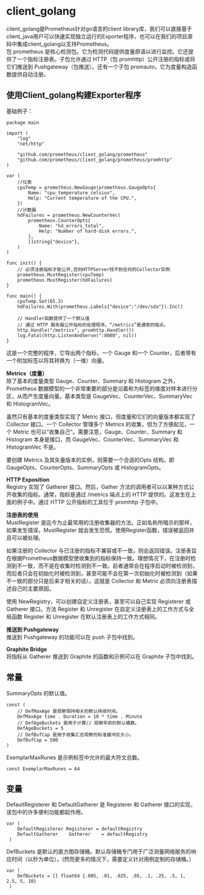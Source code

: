 # client_golang #
client_golang是Prometheus针对go语言的client library库，我们可以直接基于client_java用户可以快速实现独立运行的Exporter程序，也可以在我们的项目源码中集成client_golang以支持Prometheus。      
包 prometheus 是核心检测包。它为检测代码提供度量原语以进行监控。它还提供了一个指标注册表。子包允许通过 HTTP（包 promhttp）公开注册的指标或将它们推送到 Pushgateway（包推送）。还有一个子包 promauto，它为度量构造函数提供自动注册。    

## 使用Client_golang构建Exporter程序 ##
基础例子：
```
package main

import (
	"log"
	"net/http"

	"github.com/prometheus/client_golang/prometheus"
	"github.com/prometheus/client_golang/prometheus/promhttp"
)

var (
	//仪表
	cpuTemp = prometheus.NewGauge(prometheus.GaugeOpts{
		Name: "cpu_temperature_celsius",
		Help: "Current temperature of the CPU.",
	})
	//计数器
	hdFailures = prometheus.NewCounterVec(
		prometheus.CounterOpts{
			Name: "hd_errors_total",
			Help: "Number of hard-disk errors.",
		},
		[]string{"device"},
	)
)

func init() {
	// 必须注册指标才能公开,否则HTTPServer找不到任何的Collector实例
	prometheus.MustRegister(cpuTemp)
	prometheus.MustRegister(hdFailures)
}

func main() {
	cpuTemp.Set(65.3)
	hdFailures.With(prometheus.Labels{"device":"/dev/sda"}).Inc()

	// Handler函数提供了一个默认值
	// 通过 HTTP 服务器公开指标的处理程序。“/metrics”是通常的端点。
	http.Handle("/metrics", promhttp.Handler())
	log.Fatal(http.ListenAndServe(":8080", nil))
}
```
这是一个完整的程序，它导出两个指标，一个 Gauge 和一个 Counter，后者带有一个附加标签以将其转换为（一维）向量。     

**Metrics（度量）**     
除了基本的度量类型 Gauge、Counter、Summary 和 Histogram 之外，Prometheus 数据模型的一个非常重要的部分是沿着称为标签的维度对样本进行分区，从而产生度量向量。基本类型是 GaugeVec、CounterVec、SummaryVec 和 HistogramVec。     

虽然只有基本的度量类型实现了 Metric 接口，但度量和它们的向量版本都实现了 Collector 接口。一个 Collector 管理多个 Metrics 的收集，但为了方便起见，一个 Metric 也可以“收集自己”。需要注意，Gauge、Counter、Summary 和 Histogram 本身是接口，而 GaugeVec、CounterVec、SummaryVec 和 HistogramVec 不是。      

要创建 Metrics 及其矢量版本的实例，则需要一个合适的Opts 结构，即 GaugeOpts、CounterOpts、SummaryOpts 或 HistogramOpts。     

**HTTP Exposition**     
Registry 实现了 Gatherer 接口。然后，Gather 方法的调用者可以以某种方式公开收集的指标。通常，指标是通过 /metrics 端点上的 HTTP 提供的。这发生在上面的例子中。通过 HTTP 公开指标的工具位于 promhttp 子包中。 

**注册表的使用**    
MustRegister 是迄今为止最常用的注册收集器的方法。正如名称所暗示的那样，如果发生错误，MustRegister 就会发生恐慌。使用Register函数，错误被返回并且可以被处理。       

如果注册的 Collector 与已注册的指标不兼容或不一致，则会返回错误。注册表旨在根据Prometheus数据模型使收集到的指标保持一致。理想情况下，在注册时检测到不一致，而不是在收集时检测到不一致。前者通常会在程序启动时被检测到，而后者只会在初始化时被检测到，甚至可能不会在第一次初始化时被检测到（如果不一致的部分只是后来才相关的话）。这就是 Collector 和 Metric 必须向注册表描述自己的主要原因。   

使用 NewRegistry，可以创建自定义注册表，甚至可以自己实现 Registerer 或 Gatherer 接口。方法 Register 和 Unregister 在自定义注册表上的工作方式与全局函数 Register 和 Unregister 在默认注册表上的工作方式相同。     

**推送到 Pushgateway**    
推送到 Pushgateway 的功能可以在 push 子包中找到。   

**Graphite Bridge**     
将指标从 Gatherer 推送到 Graphite 的函数和示例可以在 Graphite 子包中找到。    
## 常量 ##
SummaryOpts 的默认值。
```
const (
 	// DefMaxAge 是观察保持相关的默认持续时间。 
	DefMaxAge time . Duration = 10 * time . Minute
	// DefAgeBuckets 是用于计算// 观察年龄的默认桶数。	
	DefAgeBuckets = 5
	// DefBufCap 是用于收集汇总观察的标准缓冲区大小。
	DefBufCap = 500
)
```
ExemplarMaxRunes 是示例标签中允许的最大符文总数。      
```
const ExemplarMaxRunes = 64
```

## 变量 ##
DefaultRegisterer 和 DefaultGatherer 是 Registerer 和 Gatherer 接口的实现，该包中的许多便利功能都起作用。
```
var (
 	DefaultRegisterer Registerer = defaultRegistry
 	DefaultGatherer    Gatherer    = defaultRegistry
 )
```
DefBuckets 是默认的直方图存储桶。默认存储桶专门用于广泛测量网络服务的响应时间（以秒为单位）。(然而更多的情况下，需要定义针对用例定制的存储桶。）
```
var (
 	DefBuckets = [] float64 {.005, .01, .025, .05, .1, .25, .5, 1, 2.5, 5, 10}
 )
```
